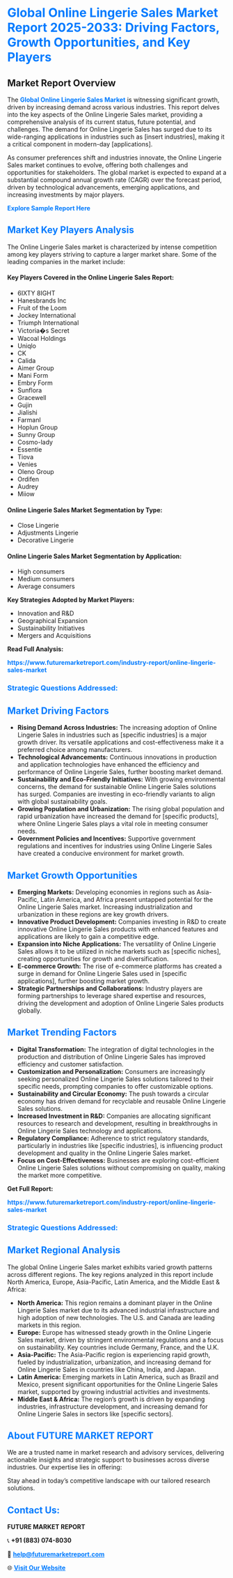 <h1 style="color: #007BFF;">Global Online Lingerie Sales Market Report 2025-2033: Driving Factors, Growth Opportunities, and Key Players</h1>

<section id="overview">
<h2>Market Report Overview</h2>
<p>The <a href="https://www.futuremarketreport.com/industry-report/online-lingerie-sales-market" style="color: #007BFF; text-decoration: none;"><strong>Global Online Lingerie Sales Market</strong></a> is witnessing significant growth, driven by increasing demand across various industries. This report delves into the key aspects of the Online Lingerie Sales market, providing a comprehensive analysis of its current status, future potential, and challenges. The demand for Online Lingerie Sales has surged due to its wide-ranging applications in industries such as [insert industries], making it a critical component in modern-day [applications].</p>
<p>As consumer preferences shift and industries innovate, the Online Lingerie Sales market continues to evolve, offering both challenges and opportunities for stakeholders. The global market is expected to expand at a substantial compound annual growth rate (CAGR) over the forecast period, driven by technological advancements, emerging applications, and increasing investments by major players.</p>
</section>

<section id="overview">
<p><a href="https://www.futuremarketreport.com/request-sample/reportId=109346" style="color: #007BFF; text-decoration: none;"><strong>Explore Sample Report Here</strong></a></p>
</section>

<section id="key-players">
<h2 style="color: #007BFF;">Market Key Players Analysis</h2>
<p>The Online Lingerie Sales market is characterized by intense competition among key players striving to capture a larger market share. Some of the leading companies in the market include:</p>
<h4>Key Players Covered in the Online Lingerie Sales Report:</h4>
<ul><li>6IXTY 8IGHT</li><li>Hanesbrands Inc</li><li>Fruit of the Loom</li><li>Jockey International</li><li>Triumph International</li><li>Victoria�s Secret</li><li>Wacoal Holdings</li><li>Uniqlo</li><li>CK</li><li>Calida</li><li>Aimer Group</li><li>Mani Form</li><li>Embry Form</li><li>Sunflora</li><li>Gracewell</li><li>Gujin</li><li>Jialishi</li><li>Farmanl</li><li>Hoplun Group</li><li>Sunny Group</li><li>Cosmo-lady</li><li>Essentie</li><li>Tiova</li><li>Venies</li><li>Oleno Group</li><li>Ordifen</li><li>Audrey</li><li>Miiow</li></ul>
<h4>Online Lingerie Sales Market Segmentation by Type:</h4>
<ul><li>Close Lingerie</li><li>Adjustments Lingerie</li><li>Decorative Lingerie</li></ul>

<h4>Online Lingerie Sales Market Segmentation by Application:</h4>
<ul><li>High consumers</li><li>Medium consumers</li><li>Average consumers</li></ul>
<p><strong>Key Strategies Adopted by Market Players:</strong></p>
<ul>
<li>Innovation and R&D</li>
<li>Geographical Expansion</li>
<li>Sustainability Initiatives</li>
<li>Mergers and Acquisitions</li>
</ul>
</section>

<section>
<p><strong>Read Full Analysis: </strong></p><a href="https://www.futuremarketreport.com/industry-report/online-lingerie-sales-market" style="color: #007BFF; text-decoration: none;"><strong>https://www.futuremarketreport.com/industry-report/online-lingerie-sales-market</strong></a>
<h3 style="color: #007BFF;">Strategic Questions Addressed:</h3>
</section>

<section id="driving-factors">
<h2 style="color: #007BFF;">Market Driving Factors</h2>
<ul>
<li><strong>Rising Demand Across Industries:</strong> The increasing adoption of Online Lingerie Sales in industries such as [specific industries] is a major growth driver. Its versatile applications and cost-effectiveness make it a preferred choice among manufacturers.</li>
<li><strong>Technological Advancements:</strong> Continuous innovations in production and application technologies have enhanced the efficiency and performance of Online Lingerie Sales, further boosting market demand.</li>
<li><strong>Sustainability and Eco-Friendly Initiatives:</strong> With growing environmental concerns, the demand for sustainable Online Lingerie Sales solutions has surged. Companies are investing in eco-friendly variants to align with global sustainability goals.</li>
<li><strong>Growing Population and Urbanization:</strong> The rising global population and rapid urbanization have increased the demand for [specific products], where Online Lingerie Sales plays a vital role in meeting consumer needs.</li>
<li><strong>Government Policies and Incentives:</strong> Supportive government regulations and incentives for industries using Online Lingerie Sales have created a conducive environment for market growth.</li>
</ul>
</section>

<section id="growth-opportunities">
<h2 style="color: #007BFF;">Market Growth Opportunities</h2>
<ul>
<li><strong>Emerging Markets:</strong> Developing economies in regions such as Asia-Pacific, Latin America, and Africa present untapped potential for the Online Lingerie Sales market. Increasing industrialization and urbanization in these regions are key growth drivers.</li>
<li><strong>Innovative Product Development:</strong> Companies investing in R&D to create innovative Online Lingerie Sales products with enhanced features and applications are likely to gain a competitive edge.</li>
<li><strong>Expansion into Niche Applications:</strong> The versatility of Online Lingerie Sales allows it to be utilized in niche markets such as [specific niches], creating opportunities for growth and diversification.</li>
<li><strong>E-commerce Growth:</strong> The rise of e-commerce platforms has created a surge in demand for Online Lingerie Sales used in [specific applications], further boosting market growth.</li>
<li><strong>Strategic Partnerships and Collaborations:</strong> Industry players are forming partnerships to leverage shared expertise and resources, driving the development and adoption of Online Lingerie Sales products globally.</li>
</ul>
</section>

<section id="trending-factors">
<h2 style="color: #007BFF;">Market Trending Factors</h2>
<ul>
<li><strong>Digital Transformation:</strong> The integration of digital technologies in the production and distribution of Online Lingerie Sales has improved efficiency and customer satisfaction.</li>
<li><strong>Customization and Personalization:</strong> Consumers are increasingly seeking personalized Online Lingerie Sales solutions tailored to their specific needs, prompting companies to offer customizable options.</li>
<li><strong>Sustainability and Circular Economy:</strong> The push towards a circular economy has driven demand for recyclable and reusable Online Lingerie Sales solutions.</li>
<li><strong>Increased Investment in R&D:</strong> Companies are allocating significant resources to research and development, resulting in breakthroughs in Online Lingerie Sales technology and applications.</li>
<li><strong>Regulatory Compliance:</strong> Adherence to strict regulatory standards, particularly in industries like [specific industries], is influencing product development and quality in the Online Lingerie Sales market.</li>
<li><strong>Focus on Cost-Effectiveness:</strong> Businesses are exploring cost-efficient Online Lingerie Sales solutions without compromising on quality, making the market more competitive.</li>
</ul>
</section>

<section>
<p><strong>Get Full Report: </strong></p><a href="https://www.futuremarketreport.com/industry-report/online-lingerie-sales-market" style="color: #007BFF; text-decoration: none;"><strong>https://www.futuremarketreport.com/industry-report/online-lingerie-sales-market</strong></a>
<h3 style="color: #007BFF;">Strategic Questions Addressed:</h3>
</section>


<section id="regional-analysis">
<h2 style="color: #007BFF;">Market Regional Analysis</h2>
<p>The global Online Lingerie Sales market exhibits varied growth patterns across different regions. The key regions analyzed in this report include North America, Europe, Asia-Pacific, Latin America, and the Middle East & Africa:</p>
<ul>
<li><strong>North America:</strong> This region remains a dominant player in the Online Lingerie Sales market due to its advanced industrial infrastructure and high adoption of new technologies. The U.S. and Canada are leading markets in this region.</li>
<li><strong>Europe:</strong> Europe has witnessed steady growth in the Online Lingerie Sales market, driven by stringent environmental regulations and a focus on sustainability. Key countries include Germany, France, and the U.K.</li>
<li><strong>Asia-Pacific:</strong> The Asia-Pacific region is experiencing rapid growth, fueled by industrialization, urbanization, and increasing demand for Online Lingerie Sales in countries like China, India, and Japan.</li>
<li><strong>Latin America:</strong> Emerging markets in Latin America, such as Brazil and Mexico, present significant opportunities for the Online Lingerie Sales market, supported by growing industrial activities and investments.</li>
<li><strong>Middle East & Africa:</strong> The region’s growth is driven by expanding industries, infrastructure development, and increasing demand for Online Lingerie Sales in sectors like [specific sectors].</li>
</ul>
</section>

<footer>
<h2 style="color: #007BFF;">About FUTURE MARKET REPORT</h2>
<p>We are a trusted name in market research and advisory services, delivering actionable insights and strategic support to businesses across diverse industries. Our expertise lies in offering:</p>

<p>Stay ahead in today’s competitive landscape with our tailored research solutions.</p>

<h2 style="color: #007BFF;">Contact Us:</h2>
<p><strong>FUTURE MARKET REPORT</strong></p>
<p>📞 <strong>+91 (883) 074-8030</strong></p>
<p>📧 <strong><a href="mailto:help@futuremarketreport.com" style="color: #007BFF;">help@futuremarketreport.com</a></strong></p>
<p>🌐 <strong><a href="https://www.futuremarketreport.com/" style="color: #007BFF;">Visit Our Website</a></strong></p>
</footer>
